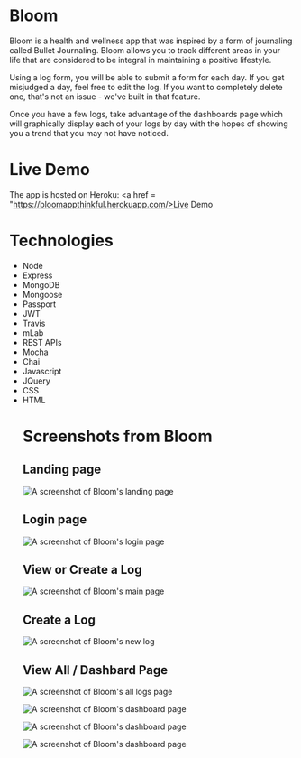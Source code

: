 # Bloom

Bloom is a health and wellness app that was inspired by a form of journaling called Bullet Journaling. Bloom allows you to track different areas in your life that are considered to be integral in maintaining a positive lifestyle. 

Using a log form, you will be able to submit a form for each day. If you get misjudged a day, feel free to edit the log. If you want to completely delete one, that's not an issue - we've built in that feature.

Once you have a few logs, take advantage of the dashboards page which will graphically display each of your logs by day with the hopes of showing you a trend that you may not have noticed. 

# Live Demo
The app is hosted on Heroku: <a href = "https://bloomappthinkful.herokuapp.com/>Live Demo</a>
    
# Technologies
<ul>
<li>Node</li>
<li>Express</li>
<li>MongoDB</li>
<li>Mongoose</li>
<li>Passport</li>
<li>JWT</li>
<li>Travis</li>
<li>mLab</li>
<li>REST APIs</li>
<li>Mocha</li>
<li>Chai</li>
<li>Javascript</li>
<li>JQuery</li>
<li>CSS</li>
<li>HTML</li>
    
    
# Screenshots from Bloom


<h2>Landing page</h2>


![A screenshot of Bloom's landing page](screenshots/Landing.png)


<h2>Login page</h2>


![A screenshot of Bloom's login page](screenshots/Login.png)


<h2>View or Create a Log</h2>



![A screenshot of Bloom's main page](screenshots/Main.png)


<h2>Create a Log</h2>



![A screenshot of Bloom's new log](screenshots/NewLog.png)


<h2>View All / Dashbard Page</h2>



![A screenshot of Bloom's all logs page](screenshots/AllLogs.png)

![A screenshot of Bloom's dashboard page](screenshots/Dash1.png)

![A screenshot of Bloom's dashboard page](screenshots/Dash2.png)

![A screenshot of Bloom's dashboard page](screenshots/Dash3.png)
